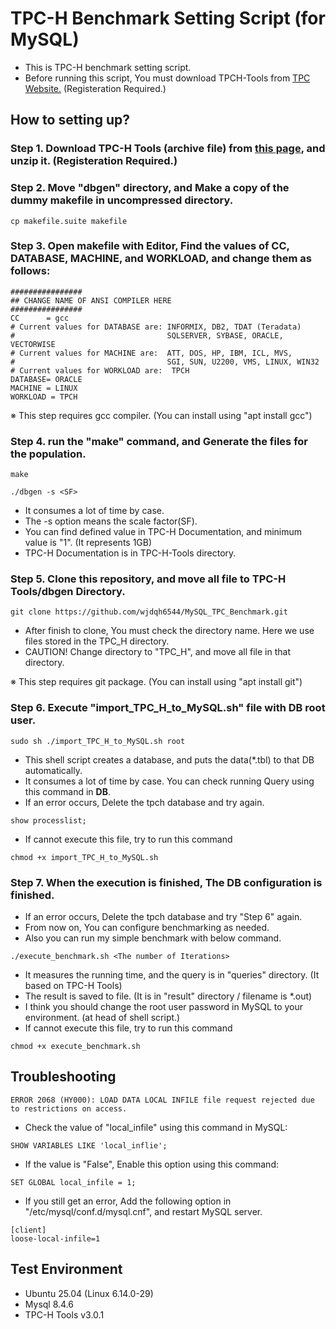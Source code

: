 # TPC-H Benchmark Setting Script (for MySQL)

- This is TPC-H benchmark setting script.
- Before running this script, You must download TPCH-Tools from [TPC Website.](https://www.tpc.org/tpc_documents_current_versions/current_specifications5.asp) (Registeration Required.)

## How to setting up?
### Step 1. Download TPC-H Tools (archive file) from [this page](https://www.tpc.org/tpc_documents_current_versions/current_specifications5.asp), and unzip it. (Registeration Required.)

### Step 2. Move "dbgen" directory, and Make a copy of the dummy makefile in uncompressed directory.
```
cp makefile.suite makefile
```

### Step 3. Open makefile with Editor, Find the values of CC, DATABASE, MACHINE, and WORKLOAD, and change them as follows:
```
################
## CHANGE NAME OF ANSI COMPILER HERE
################
CC      = gcc
# Current values for DATABASE are: INFORMIX, DB2, TDAT (Teradata)
#                                  SQLSERVER, SYBASE, ORACLE, VECTORWISE
# Current values for MACHINE are:  ATT, DOS, HP, IBM, ICL, MVS, 
#                                  SGI, SUN, U2200, VMS, LINUX, WIN32 
# Current values for WORKLOAD are:  TPCH
DATABASE= ORACLE
MACHINE = LINUX
WORKLOAD = TPCH
```
※ This step requires gcc compiler. (You can install using "apt install gcc")

### Step 4. run the "make" command, and Generate the files for the population.
```
make
```
```
./dbgen -s <SF>
```
- It consumes a lot of time by case.
- The -s option means the scale factor(SF).
- You can find defined value in TPC-H Documentation, and minimum value is "1". (It represents 1GB)
- TPC-H Documentation is in TPC-H-Tools directory.

### Step 5. Clone this repository, and move all file to TPC-H Tools/dbgen Directory. 
```
git clone https://github.com/wjdqh6544/MySQL_TPC_Benchmark.git
```
- After finish to clone, You must check the directory name. Here we use files stored in the TPC_H directory.
- CAUTION! Change directory to "TPC_H", and move all file in that directory.

※ This step requires git package. (You can install using "apt install git")

### Step 6. Execute "import_TPC_H_to_MySQL.sh" file with DB root user.
```
sudo sh ./import_TPC_H_to_MySQL.sh root
```
- This shell script creates a database, and puts the data(*.tbl) to that DB automatically.
- It consumes a lot of time by case. You can check running Query using this command in <b>DB</b>.
- If an error occurs, Delete the tpch database and try again.
```
show processlist;
``` 
- If cannot execute this file, try to run this command
```
chmod +x import_TPC_H_to_MySQL.sh
```

### Step 7. When the execution is finished, The DB configuration is finished.
- If an error occurs, Delete the tpch database and try "Step 6" again.
- From now on, You can configure benchmarking as needed.
- Also you can run my simple benchmark with below command.
```
./execute_benchmark.sh <The number of Iterations>
```
- It measures the running time, and the query is in "queries" directory. (It based on TPC-H Tools)
- The result is saved to file. (It is in "result" directory / filename is *.out)
- I think you should change the root user password in MySQL to your environment. (at head of shell script.)
- If cannot execute this file, try to run this command
```
chmod +x execute_benchmark.sh
```

## Troubleshooting
```
ERROR 2068 (HY000): LOAD DATA LOCAL INFILE file request rejected due to restrictions on access.
```
- Check the value of "local_infile" using this command in MySQL:
```
SHOW VARIABLES LIKE 'local_inflie';
```
- If the value is "False", Enable this option using this command:
```
SET GLOBAL local_infile = 1;
```
- If you still get an error, Add the following option in "/etc/mysql/conf.d/mysql.cnf", and restart MySQL server.
```
[client]
loose-local-infile=1
```

## Test Environment
- Ubuntu 25.04 (Linux 6.14.0-29)
- Mysql 8.4.6
- TPC-H Tools v3.0.1
